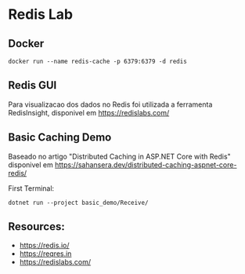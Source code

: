 # Redis Lab

## Docker
```
docker run --name redis-cache -p 6379:6379 -d redis
```
## Redis GUI
Para visualizacao dos dados no Redis foi utilizada a ferramenta RedisInsight, disponivel em https://redislabs.com/

## Basic Caching Demo
Baseado no artigo "Distributed Caching in ASP.NET Core with Redis" disponivel em https://sahansera.dev/distributed-caching-aspnet-core-redis/


First Terminal:
```
dotnet run --project basic_demo/Receive/
```

## Resources:
- https://redis.io/
- https://reqres.in
- https://redislabs.com/